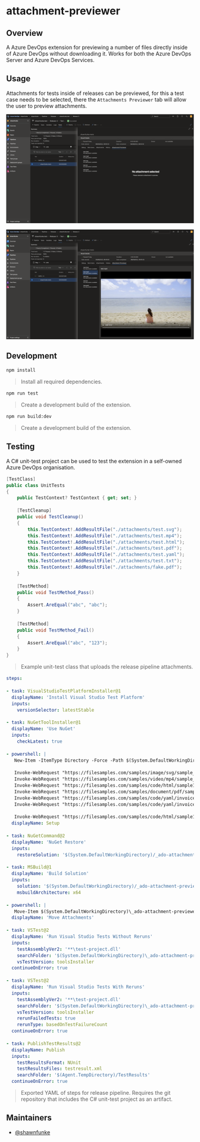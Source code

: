 
# attachment-previewer

## Overview

A Azure DevOps extension for previewing a number of files directly inside of
Azure DevOps without downloading it. Works for both the Azure DevOps Server and
Azure DevOps Services.

## Usage

Attachments for tests inside of releases can be previewed, for this a test case
needs to be selected, there the `Attachments Previewer` tab will allow the user
to preview attachments.

![release-tests-no-selection.png](screenshots/release-tests-no-selection.png)

![release-tests-mp4-preview.png](screenshots/release-tests-mp4-preview.png)

## Development

```bash
npm install
```

> Install all required dependencies.

```bash
npm run test
```

> Create a development build of the extension.

```bash
npm run build:dev
```

> Create a development build of the extension.

## Testing

A C# unit-test project can be used to test the extension in a self-owned Azure
DevOps organisation.

```csharp
[TestClass]
public class UnitTests
{
    public TestContext? TestContext { get; set; }

    [TestCleanup]
    public void TestCleanup()
    { 
        this.TestContext!.AddResultFile("./attachments/test.svg");
        this.TestContext!.AddResultFile("./attachments/test.mp4");
        this.TestContext!.AddResultFile("./attachments/test.html");
        this.TestContext!.AddResultFile("./attachments/test.pdf");
        this.TestContext!.AddResultFile("./attachments/test.yaml");
        this.TestContext!.AddResultFile("./attachments/test.txt");
        this.TestContext!.AddResultFile("./attachments/fake.pdf");
    }

    [TestMethod]
    public void TestMethod_Pass()
    {
        Assert.AreEqual("abc", "abc");
    }

    [TestMethod]
    public void TestMethod_Fail()
    {
        Assert.AreEqual("abc", "123");
    }
}
```

> Example unit-test class that uploads the release pipeline attachments.

```yaml
steps:

- task: VisualStudioTestPlatformInstaller@1
  displayName: 'Install Visual Studio Test Platform'
  inputs:
    versionSelector: latestStable

- task: NuGetToolInstaller@1
  displayName: 'Use NuGet'
  inputs:
    checkLatest: true

- powershell: |
   New-Item -ItemType Directory -Force -Path $(System.DefaultWorkingDirectory)\_ado-attachment-previewer-tests\test-project\attachments

   Invoke-WebRequest "https://filesamples.com/samples/image/svg/sample_640%C3%97426.svg" -OutFile $(System.DefaultWorkingDirectory)\_ado-attachment-previewer-tests\test-project\attachments\test.svg
   Invoke-WebRequest "https://filesamples.com/samples/video/mp4/sample_960x540.mp4" -OutFile $(System.DefaultWorkingDirectory)\_ado-attachment-previewer-tests\test-project\attachments\test.mp4
   Invoke-WebRequest "https://filesamples.com/samples/code/html/sample1.html" -OutFile $(System.DefaultWorkingDirectory)\_ado-attachment-previewer-tests\test-project\attachments\test.html
   Invoke-WebRequest "https://filesamples.com/samples/document/pdf/sample3.pdf" -OutFile $(System.DefaultWorkingDirectory)\_ado-attachment-previewer-tests\test-project\attachments\test.pdf
   Invoke-WebRequest "https://filesamples.com/samples/code/yaml/invoice.yaml" -OutFile $(System.DefaultWorkingDirectory)\_ado-attachment-previewer-tests\test-project\attachments\test.yaml
   Invoke-WebRequest "https://filesamples.com/samples/code/yaml/invoice.yaml" -OutFile $(System.DefaultWorkingDirectory)\_ado-attachment-previewer-tests\test-project\attachments\test.txt

   Invoke-WebRequest "https://filesamples.com/samples/code/html/sample1.html" -OutFile $(System.DefaultWorkingDirectory)\_ado-attachment-previewer-tests\test-project\attachments\fake.pdf
  displayName: Setup

- task: NuGetCommand@2
  displayName: 'NuGet Restore'
  inputs:
    restoreSolution: '$(System.DefaultWorkingDirectory)/_ado-attachment-previewer-tests/test-project/test-project.sln'

- task: MSBuild@1
  displayName: 'Build Solution'
  inputs:
    solution: '$(System.DefaultWorkingDirectory)/_ado-attachment-previewer-tests/test-project/test-project.sln'
    msbuildArchitecture: x64

- powershell: |
   Move-Item $(System.DefaultWorkingDirectory)\_ado-attachment-previewer-tests\test-project\attachments $(System.DefaultWorkingDirectory)\_ado-attachment-previewer-tests\test-project\bin\Debug\net6.0\attachments
  displayName: 'Move Attachments'

- task: VSTest@2
  displayName: 'Run Visual Studio Tests Without Reruns'
  inputs:
    testAssemblyVer2: '**\test-project.dll'
    searchFolder: '$(System.DefaultWorkingDirectory)\_ado-attachment-previewer-tests\test-project'
    vsTestVersion: toolsInstaller
  continueOnError: true

- task: VSTest@2
  displayName: 'Run Visual Studio Tests With Reruns'
  inputs:
    testAssemblyVer2: '**\test-project.dll'
    searchFolder: '$(System.DefaultWorkingDirectory)\_ado-attachment-previewer-tests\test-project'
    vsTestVersion: toolsInstaller
    rerunFailedTests: true
    rerunType: basedOnTestFailureCount
  continueOnError: true

- task: PublishTestResults@2
  displayName: Publish
  inputs:
    testResultsFormat: NUnit
    testResultsFiles: testresult.xml
    searchFolder: '$(Agent.TempDirectory)/TestResults'
  continueOnError: true
```

> Exported YAML of steps for release pipeline. Requires the git repository that
> includes the C# unit-test project as an artifact.

## Maintainers

  - [@shawnfunke](https://github.com/shawnfunke)
